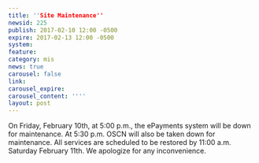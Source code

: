 ```yaml
---
title: ''Site Maintenance''
newsid: 225
publish: 2017-02-10 12:00 -0500
expire: 2017-02-13 12:00 -0500
system: 
feature: 
category: mis
news: true
carousel: false
link: 
carousel_expire: 
carousel_content: ''''
layout: post
---
```

<p>On Friday, February 10th, at 5:00 p.m., the ePayments system will be down for maintenance.  At 5:30 p.m. OSCN will also be taken down for maintenance.  All services are scheduled to be restored by 11:00 a.m. Saturday February 11th.  We apologize for any inconvenience.</p>